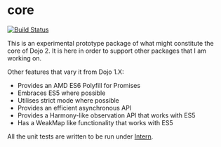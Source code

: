 # core #

[![Build Status](https://travis-ci.org/kitsonk/core.svg?branch=master)](https://travis-ci.org/kitsonk/core)

This is an experimental prototype package of what might constitute the core of Dojo 2.  It is here in order to support
other packages that I am working on.

Other features that vary it from Dojo 1.X:
 * Provides an AMD ES6 Polyfill for Promises
 * Embraces ES5 where possible
 * Utilises strict mode where possible
 * Provides an efficient asynchronous API
 * Provides a Harmony-like observation API that works with ES5
 * Has a WeakMap like functionality that works with ES5

All the unit tests are written to be run under [Intern][intern].

[dojo]: https://github.com/dojo/dojo
[compose]: https://github.com/kriszyp/compose
[put-selector]: https://github.com/kriszyp/put-selector
[promises]: https://github.com/slightlyoff/Promises
[intern]: http://theintern.io/
